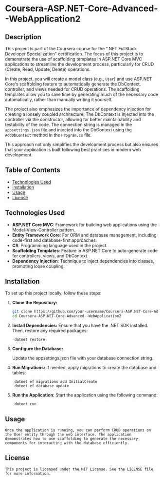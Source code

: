 # Coursera-ASP.NET-Core-Advanced--WebApplication2

## Description
This project is part of the Coursera course for the ".NET FullStack Developer Specialization" certification. The focus of this project is to demonstrate the use of scaffolding templates in ASP.NET Core MVC applications to streamline the development process, particularly for CRUD (Create, Read, Update, Delete) operations.

In this project, you will create a model class (e.g., `User`) and use ASP.NET Core's scaffolding feature to automatically generate the DbContext, controller, and views needed for CRUD operations. The scaffolding templates allow you to save time by generating much of the necessary code automatically, rather than manually writing it yourself.

The project also emphasizes the importance of dependency injection for creating a loosely coupled architecture. The DbContext is injected into the controller via the constructor, allowing for better maintainability and testability of the code. The connection string is managed in the `appsettings.json` file and injected into the DbContext using the `AddDbContext` method in the `Program.cs` file.

This approach not only simplifies the development process but also ensures that your application is built following best practices in modern web development.

## Table of Contents
- [Technologies Used](#technologies-used)
- [Installation](#installation)
- [Usage](#usage)
- [License](#license)

## Technologies Used
- **ASP.NET Core MVC**: Framework for building web applications using the Model-View-Controller pattern.
- **Entity Framework Core**: For ORM and database management, including code-first and database-first approaches.
- **C#**: Programming language used in the project.
- **Scaffolding Templates**: Feature in ASP.NET Core to auto-generate code for controllers, views, and DbContext.
- **Dependency Injection**: Technique to inject dependencies into classes, promoting loose coupling.

## Installation
To set up this project locally, follow these steps:

1. **Clone the Repository:**
   ```bash
   git clone https://github.com/your-username/Coursera-ASP.NET-Core-Advanced--WebApplication2.git
   cd Coursera-ASP.NET-Core-Advanced--WebApplication2


2. **Install Dependencies:**
    Ensure that you have the .NET SDK installed. Then, restore any required packages:

        dotnet restore


3. **Configure the Database:**

    Update the appsettings.json file with your database connection string.


4. **Run Migrations:**
    If needed, apply migrations to create the database and tables:

        dotnet ef migrations add InitialCreate
        dotnet ef database update


5. **Run the Application:**
    Start the application using the following command:

        dotnet run


## Usage ##
    Once the application is running, you can perform CRUD operations on the User entity through the web interface. The application demonstrates how to use scaffolding to generate the necessary components for interacting with the database efficiently.

## License ##
    This project is licensed under the MIT License. See the LICENSE file for more information.
